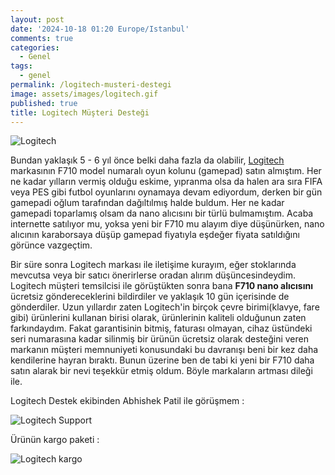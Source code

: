 ```yaml
---
layout: post
date: '2024-10-18 01:20 Europe/Istanbul'
comments: true
categories:
  - Genel
tags:
  - genel
permalink: /logitech-musteri-destegi
image: assets/images/logitech.gif
published: true
title: Logitech Müşteri Desteği
---
```

![Logitech]({{site.baseurl}}/assets/images/logitech.gif)

Bundan yaklaşık 5 - 6 yıl önce belki daha fazla da olabilir, [Logitech](https://www.logitech.com) markasının F710 model numaralı oyun kolunu (gamepad) satın almıştım. Her ne kadar yılların vermiş olduğu eskime, yıpranma olsa da halen ara sıra FIFA veya PES gibi futbol oyunlarını oynamaya devam ediyordum, derken bir gün gamepadi oğlum tarafından dağıltılmış halde buldum. 
Her ne kadar gamepadi toparlamış olsam da nano alıcısını bir türlü bulmamıştım. Acaba internette satılıyor mu, yoksa yeni bir F710 mu alayım diye düşünürken, nano alıcının karaborsaya düşüp gamepad fiyatıyla eşdeğer fiyata satıldığını görünce vazgeçtim.

Bir süre sonra Logitech markası ile iletişime kurayım, eğer stoklarında mevcutsa veya bir satıcı önerirlerse oradan alırım düşüncesindeydim. Logitech müşteri temsilcisi ile görüştükten sonra bana **F710 nano alıcısını** ücretsiz göndereceklerini bildirdiler ve yaklaşık 10 gün içerisinde de gönderdiler.
Uzun yıllardır zaten Logitech'in birçok çevre birimi(klavye, fare gibi) ürünlerini kullanan birisi olarak, ürünlerinin kaliteli olduğunun zaten farkındaydım. Fakat garantisinin bitmiş, faturası olmayan, cihaz üstündeki seri numarasına kadar silinmiş bir ürünün ücretsiz olarak 
desteğini veren markanın müşteri memnuniyeti konusundaki bu davranışı beni bir kez daha kendilerine hayran bıraktı. Bunun üzerine ben de tabi ki yeni bir F710 daha satın alarak bir nevi teşekkür etmiş oldum. Böyle markaların artması dileği ile.

Logitech Destek ekibinden Abhishek Patil ile görüşmem :

![Logitech Support]({{site.baseurl}}/assets/images/logitech-support.png)

Ürünün kargo paketi :

![Logitech kargo]({{site.baseurl}}/assets/images/logitech-kargo.png)











